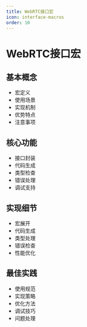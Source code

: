 ```yaml
---
title: WebRTC接口宏
icon: interface-macros
order: 10
---
```


# WebRTC接口宏

## 基本概念
- 宏定义
- 使用场景
- 实现机制
- 优势特点
- 注意事项

## 核心功能
- 接口封装
- 代码生成
- 类型检查
- 错误处理
- 调试支持

## 实现细节
- 宏展开
- 代码生成
- 类型处理
- 错误检查
- 性能优化

## 最佳实践
- 使用规范
- 实现策略
- 优化方法
- 调试技巧
- 问题处理
